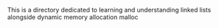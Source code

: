 This is a directory dedicated to learning and understanding linked lists alongside dynamic memory allocation malloc
